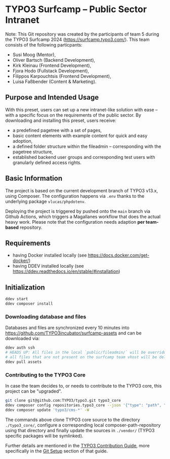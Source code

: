 # TYPO3 Surfcamp – Public Sector Intranet
Note: This Git repository was created by the participants of team 5 during the TYPO3 Surfcamp 2024 (https://surfcamp.typo3.com/). 
This team consists of the following particpants:
* Susi Moog (Mentor),
* Oliver Bartsch (Backend Development),
* Kirk Kleinau (Frontend Development),
* Fjora Hodo (Fullstack Development),
* Filippos Karpouchtsis (Frontend Development),
* Luisa Faßbender (Content & Marketing). 

## Purpose and Intended Usage
With this preset, users can set up a new intranet-like solution with ease – with a specific focus on the requirements of the public sector. 
By downloading and installing this preset, users receive:
* a predefined pagetree with a set of pages,
* basic content elements with example content for quick and easy adoption,
* a defined folder structure within the fileadmin – corresponding with the pagetree structure,
* established backend user groups and corresponding test users with granularly defined access rights.

## Basic Information
The project is based on the current development branch of TYPO3 v13.x, using Composer. The configuration happens via
`.env` thanks to the underlying package `vlucas/phpdotenv`.

Deploying the project is triggered by pushed onto the `main` branch via Github Actions, which triggers a Magallanes
workflow that does the actual heavy work. Please note that the configuration needs adaption **per team-based** repository.

## Requirements

* having Docker installed locally (see https://docs.docker.com/get-docker/)
* having DDEV installed locally (see https://ddev.readthedocs.io/en/stable/#installation)


## Initialization

```sh
ddev start
ddev composer install
```

### Downloading database and files

Databases and files are synchronized every 10 minutes into
https://github.com/TYPO3incubator/surfcamp-assets and can be downloaded via:

```sh
ddev auth ssh
# HEADS UP: All files in the local `public/fileadmin/` will be overridden, that means:
# all files that are not present on the surfcamp team vhost will be deleted from fileadmin
ddev pull assets
```

### Contributing to the TYPO3 Core

In case the team decides to, or needs to contribute to the TYPO3 core, this project can be "upgraded".

```sh
git clone git@github.com:TYPO3/typo3.git typo3_core
ddev composer config repositories.typo3_core --json '{"type": "path", "url": "typo3_core/typo3/sysext/*"}'
ddev composer update 'typo3/cms-*' -W
```

The commands above clone TYPO3 core source to the directory `./typo3_core/`, configure
a corresponding local composer-path-repository using that directory and finally
update the sources in `./vendor/` (TYPO3 specific packages will be symlinked).

Further details are mentioned in the [TYPO3 Contribution Guide](https://docs.typo3.org/m/typo3/guide-contributionworkflow/main/en-us/Index.html),
more specifically in the [Git Setup](https://docs.typo3.org/m/typo3/guide-contributionworkflow/main/en-us/Setup/Git/Index.html) section of that guide.
